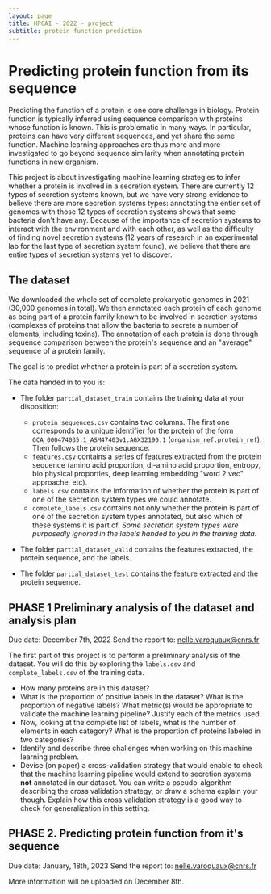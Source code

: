 ```yaml
---
layout: page
title: HPCAI - 2022 - project
subtitle: protein function prediction
---
```



# Predicting protein function from its sequence


Predicting the function of a protein is one core challenge in biology. Protein
function is typically inferred using sequence comparison with proteins whose
function is known. This is problematic in many ways. In particular, proteins
can have very different sequences, and yet share the same function. Machine
learning approaches are thus more and more investigated to go beyond sequence
similarity when annotating protein functions in new organism.

This project is about investigating machine learning strategies to infer
whether a protein is involved in a secretion system. There are currently 12
types of secretion systems known, but we have very strong evidence to believe
there are more secretion systems types: annotating the entier set of genomes
with those 12 types of secretion systems shows that some bacteria don't have
any. Because of the importance of secretion systems to interact with the
environment and with each other, as well as the difficulty of finding novel
secretion systems (12 years of research in an experimental lab for the last
type of secretion system found), we believe that there are entire types of
secretion systems yet to discover.

## The dataset

We downloaded the whole set of complete prokaryotic genomes in 2021 (30,000
genomes in total). We then annotated each protein of each genome as being part
of a protein family known to be involved in secretion systems (complexes of
proteins that allow the bacteria to secrete a number of elements, including
toxins). The annotation of each protein is done through sequence comparison
between the protein's sequence and an "average" sequence of a protein family. 

The goal is to predict whether a protein is part of a secretion system.

The data handed in to you is:

- The folder `partial_dataset_train` contains the training data at your
  disposition:
    
    - `protein_sequences.csv` contains two columns. The first one corresponds
      to a unique identifier for the protein of the form
      `GCA_000474035.1_ASM47403v1.AGX32190.1` (`organism_ref.protein_ref`).
      Then follows the protein sequence. 
    - `features.csv` contains a series of features extracted from the protein
      sequence (amino acid proportion, di-amino acid proportion, entropy, bio
      physical proporties, deep learning embedding "word 2 vec" approache,
      etc).
    - `labels.csv` contains the information of whether the protein is part of
      one of the secretion system types we could annotate.
    - `complete_labels.csv` contains not only whether the protein is part of
      one of the secretion system types annotated, but also which of these
      systems it is part of. *Some secretion system types were purposedly
      ignored in the labels handed to you in the training data.*

- The folder `partial_dataset_valid` contains the features extracted, the
  protein sequence, and the labels.
- The folder `partial_dataset_test` contains the feature extracted and the
  protein sequence.


## PHASE 1 Preliminary analysis of the dataset and analysis plan

Due date: December 7th, 2022
Send the report to: nelle.varoquaux@cnrs.fr

The first part of this project is to perform a preliminary analysis of the
dataset. You will do this by exploring the `labels.csv` and
`complete_labels.csv` of the training data.

- How many proteins are in this dataset?
- What is the proportion of positive labels in the dataset? What is the
  proportion of negative labels? What metric(s) would be appropriate to
  validate the machine learning pipeline? Justify each of the metrics used.
- Now, looking at the complete list of labels, what is the number of elements
  in each category? What is the proportion of proteins labeled in two
  categories?
- Identify and describe three challenges when working on this machine learning
  problem.
- Devise (on paper) a cross-validation strategy that would enable to check
  that the machine learning pipeline would extend to secretion systems **not**
  annotated in our dataset. You can write a pseudo-algorithm describing the
  cross validation strategy, or draw a schema explain your though. Explain how
  this cross validation strategy is a good way to check for generalization in
  this setting.

## PHASE 2. Predicting protein function from it's sequence

Due date: January, 18th, 2023
Send the report to: nelle.varoquaux@cnrs.fr

More information will be uploaded on December 8th.
